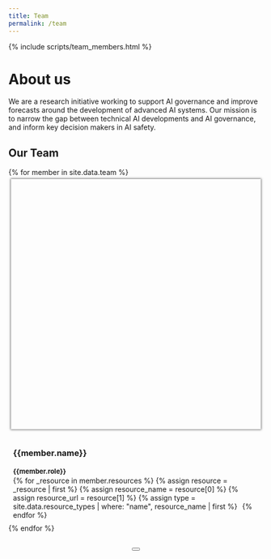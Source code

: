 ```yaml
---
title: Team
permalink: /team
---
```


<head>
  <style>
    .team-grid {
      grid-gap: 1.3rem !important;
      grid-template-columns: repeat(auto-fill, 230px);
    }

    .member {
      max-width: 250px;
      width: 100%;
      border-radius: var(--default-radius);
    }

    @media (max-width: 550px) {
      .team-grid {
        justify-items: center;
      }

      .member {
        max-width: 300px;
        width: 100%;
      }
    }

    .member {
      padding: 5px;
    }

		.member .mug {
      padding-top: 100%;
      margin-bottom: 10px;
      box-shadow: 0 0 4px 1px rgb(0 0 0 / 55%);
      background-size: cover;
      background-position: center;
      display: block;
      border-radius: var(--default-radius);
    }

    #jaime-sevilla .mug {
      background-size: 135%, 100%;
      background-position: -40px -3px, 0px 0px;
    }

    #tamay-besiroglu .mug {
      background-size: 148%, 100%;
      background-position: -48px -8px, 0 0;
    }

    #pablo-villalobos .mug {
      background-size: 163%, 100%;
      background-position: -82px -51px, 0 0;
    }

    #anson-ho .mug {
      background-size: 141%, 100%;
      background-position: -56px -56px, 0 0;
    }

    #tom-davidson .mug {
      background-size: 150%;
      background-position: -57px -33px;
    }

    #eduardo-infante-roldan .mug {
      background-size: 140%, 100%;
      background-position: -44px -23px, 0 0;
    }

		.member:not(.mouse-over-resources):hover {
      cursor: pointer;
    }

		.member:hover, .member.selected {
      box-shadow: 0 0 6px 3px rgb(0 0 0 / 55%);
    }

    .member-resource, .member-resource:hover {
      color: black !important;
      margin-right: 0.4em;
    }

    .modal .member-resource {
      margin-right: 0.5em;
    }

		.modal .mug {
      width: 100%;
      border-radius: var(--default-radius);
    }

    .member a {
      color: black !important;
      text-decoration: none;
    }

    .member-info {
      padding: 4px;
    }

    .member-role {
      font-size: 13px !important;
    }

    .member-name, .member-role {
      margin-bottom: 2px;
    }

    .member-description {
      margin-top: 15px;
      display: none;
    }

    .modal-header {
      align-items: flex-start;
    }

    .modal-content {
      display: flex;
    }

    .modal-content .description {
      flex: 0 0 60%;
      margin-right: 1em;
    }

    .modal-content .image {
      width: 100%;
    }

    @media (max-width: 550px) {
      .modal .mug {
        display: none;
      }

      .modal-content {
        display: block;
      }
    }

    /* Helps directing the attention when jumping to the miniprofile of a member (remove?) */
    body:not(.clicked) :target {
      box-shadow: 0 0 18px 3px rgb(203 104 253 / 74%);
    }
  </style>

  <script>
    // TODO Implement this properly
    document.body.addEventListener("touchstart", e => document.body.classList.add("clicked"));
    document.body.addEventListener("click", e => document.body.classList.add("clicked"));
  </script>
</head>

{% include scripts/team_members.html %}

# About us
We are a research initiative working to support AI governance and improve forecasts around the development of advanced AI systems. Our mission is to narrow the gap between technical AI developments and AI governance, and inform key decision makers in AI safety.

## Our Team

<div class="collection-grid team-grid">
  {% for member in site.data.team %}
  <div class="member" id="{{member.id}}">
    <div class="mug" style="background-image: url('{{member.id | prepend: '/assets/images/team/' | append: '.jpg' | relative_url }}')"></div>
    <div class="member-info">
      <h3 class="member-name">{{member.name}}</h3>
      <h4 class="member-role">{{member.role}}</h4>
      <div class="member-resources">
        {% for _resource in member.resources %}
          {% assign resource = _resource | first %}
          {% assign resource_name = resource[0] %}
          {% assign resource_url = resource[1] %}
          {% assign type = site.data.resource_types | where: "name", resource_name | first %}
          <a class="member-resource" href="{{resource_url}}"><i class="bi bi-{{type.icon}}"></i></a>
        {% endfor %}
      </div>
      <p class="member-description">{{member.description}}</p>
    </div>
  </div>
  {% endfor %}
</div>

<!-- Member modal -->
<div class="modal micromodal-slide" id="member-modal" aria-hidden="true">
  <div class="modal-overlay" tabindex="-1" data-micromodal-close>
    <div class="modal-container" role="dialog" aria-modal="true" aria-labelledby="member-modal-title">
      <header class="modal-header">
        <div>
          <h2 class="modal-title">
          </h2>
          <h3 class="member-role"></h3>
        </div>
        <button class="modal-close" aria-label="Close modal" data-micromodal-close></button>
      </header>
      <div class="modal-content-content">
        <!--<img class="mug">-->
        <div class="modal-content">
          <div class="description">
          </div>
          <div class="image">
            <img class="mug">
          </div>
        </div>
        <footer class="modal-footer">
        </footer>
      </div>
    </div>
  </div>
</div>

<script src="/assets/js/umbrella.min.js"></script>
<script>
  document.addEventListener("DOMContentLoaded", function() {
    MicroModal.init({
      awaitCloseAnimation: true,
    });

    let backgroundImage = null;

    function showModal(memberDom, member) {
      let modal = document.querySelector('#member-modal');

      modal.querySelector('.modal-title').innerHTML = member.name;
      modal.querySelector('.member-role').innerHTML = member.role;
      modal.querySelector('.description').innerHTML = member.description;
      modal.querySelector('.mug').src = member.imageUrl;
      modal.querySelector('.modal-container').scrollTop = 0;

      if (backgroundImage) {
        modal.querySelector('.mug').style.backgroundImage = `url(${backgroundImage})`;
      }

      modal.querySelector('.modal-footer').innerHTML = '';
      for (let resource of member.resources) {
        let resourceDom = u(`<a class="member-resource" href="${resource.url}"><i class="bi bi-${resource.icon}"></i></a>`).first();
        modal.querySelector('.modal-footer').appendChild(resourceDom);
      }

      MicroModal.show('member-modal', {
        onShow: () => {
          memberDom.classList.add('selected');

          // For some reason, the resources get focused when the modal is shown
          document.activeElement.blur();
        },
        onClose: () => {
          memberDom.classList.remove('selected');
        },
      });
    }

    for (let member of document.querySelectorAll('.member')) {
      let mug = member.querySelector('.mug');
      let resources = member.querySelector('.member-resources');

      resources.addEventListener('mouseenter', () => member.classList.add('mouse-over-resources'));
      resources.addEventListener('mouseleave', () => member.classList.remove('mouse-over-resources'));

      member.addEventListener('click', (e) => {
        if (e.target != resources && !resources.contains(e.target)) {
          showModal(member, teamMembers[member.id]);
        }
      });
    }

    // - - - - - - - - - - - - - - - - - - - - - - -
    // Start secret code. LOOK NO FURTHER.

    let secretPassword = [
      'tamay-besiroglu',
      'eduardo-infante-roldan',
      'anson-ho',
      'marius-hobbhahn',

      'tamay-besiroglu',
      'anson-ho',
      'lennart-heim',
      'anson-ho',
      'marius-hobbhahn',
      'anson-ho',
      'jaime-sevilla',

      'pablo-villalobos',
    ];

    let introducedPassword = [];

    function enterMember(member) {
      if (introducedPassword.length >= secretPassword.length) return;

      introducedPassword.push(member.id);
      if (introducedPassword.length == secretPassword.length) {
        let correctPassword = true;
        for (let i = 0; i < secretPassword.length; ++i) {
          if (introducedPassword[i] !== secretPassword[i]) {
            correctPassword = false;
            break;
          }
        }

        if (correctPassword) {
          backgroundImage = '/assets/images/team/transparent/bahamas.png';

          // The password is correct. Activate Team Bahamas
          for (let dom of document.querySelectorAll('.member')) {
            let m = teamMembers[dom.id];
            m.imageUrl = `/assets/images/team/transparent/${m.id}.png`;
            dom.querySelector('.mug').style.backgroundImage = `url(${m.imageUrl}), url(${backgroundImage})`;
          }

          document.body.style.background = 'linear-gradient(0deg, #57C1EB 0%, #009C52 100%)';
        }
      }
    }

    let inTouchDevice = matchMedia('(hover: none)').matches;

    for (let member of document.querySelectorAll('.member')) {
      if (inTouchDevice) {
        member.addEventListener('click', (e) => enterMember(teamMembers[member.id]));
      } else {
        member.addEventListener('mouseenter', (e) => enterMember(teamMembers[member.id]));
      }
    }

    // End of secret code.
    // - - - - - - - - - - - - - - - - - - - - - - -
  });
</script>

